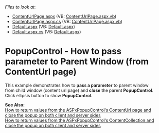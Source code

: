 <!-- default file list -->
*Files to look at*:

* [ContentUrlPage.aspx](./CS/WebSite/ContentUrlPage.aspx) (VB: [ContentUrlPage.aspx.vb](./VB/WebSite/ContentUrlPage.aspx.vb))
* [ContentUrlPage.aspx.cs](./CS/WebSite/ContentUrlPage.aspx.cs) (VB: [ContentUrlPage.aspx.vb](./VB/WebSite/ContentUrlPage.aspx.vb))
* [Default.aspx](./CS/WebSite/Default.aspx) (VB: [Default.aspx](./VB/WebSite/Default.aspx))
* [Default.aspx.cs](./CS/WebSite/Default.aspx.cs) (VB: [Default.aspx](./VB/WebSite/Default.aspx))
<!-- default file list end -->
# PopupControl - How to pass parameter to Parent Window (from ContentUrl page)


<p>This example demonstrates how to <strong>pass a parameter</strong> to parent window from child window (content url page) and <strong>close</strong> the parent <strong>PopupControl</strong>.<br />
Click ellipsis button to show <strong>PopupControl</strong>.</p><p><strong>See </strong><strong>Also:</strong><strong><u><br />
</u></strong><a href="https://www.devexpress.com/Support/Center/p/E3098">How to return values from the ASPxPopupControl's ContentUrl page and close the popup on both client and server sides </a><strong><u><br />
</u></strong><a href="https://www.devexpress.com/Support/Center/p/E3084">How to return values from the ASPxPopupControl's ContentCollection and close the popup on both client and server sides</a></p>

<br/>


